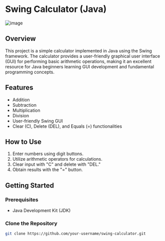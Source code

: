 # Swing Calculator (Java)

![image](https://github.com/Bikash012/Java-Swing-Calculator/assets/101698546/97981a2a-3bad-478e-9e7e-ca13ae64a357)


## Overview

This project is a simple calculator implemented in Java using the Swing framework. The calculator provides a user-friendly graphical user interface (GUI) for performing basic arithmetic operations, making it an excellent resource for Java beginners learning GUI development and fundamental programming concepts.

## Features

- Addition
- Subtraction
- Multiplication
- Division
- User-friendly Swing GUI
- Clear (C), Delete (DEL), and Equals (=) functionalities

## How to Use

1. Enter numbers using digit buttons.
2. Utilize arithmetic operators for calculations.
3. Clear input with "C" and delete with "DEL."
4. Obtain results with the "=" button.

## Getting Started

### Prerequisites

- Java Development Kit (JDK)

### Clone the Repository

```bash
git clone https://github.com/your-username/swing-calculator.git
